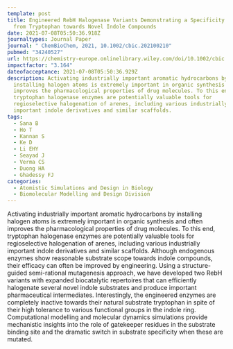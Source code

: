```yaml
---
template: post
title: Engineered RebH Halogenase Variants Demonstrating a Specificity Switch
  from Tryptophan towards Novel Indole Compounds
date: 2021-07-08T05:50:36.918Z
journaltypes: Journal Paper
journal: " ChemBioChem, 2021, 10.1002/cbic.202100210"
pubmed: "34240527"
url: https://chemistry-europe.onlinelibrary.wiley.com/doi/10.1002/cbic.202100210
impactfactor: "3.164"
dateofacceptance: 2021-07-08T05:50:36.929Z
description: Activating industrially important aromatic hydrocarbons by
  installing halogen atoms is extremely important in organic synthesis and often
  improves the pharmacological properties of drug molecules. To this end,
  tryptophan halogenase enzymes are potentially valuable tools for
  regioselective halogenation of arenes, including various industrially
  important indole derivatives and similar scaffolds.
tags:
  - Sana B
  - Ho T
  - Kannan S
  - Ke D
  - Li EHY
  - Seayad J
  - Verma CS
  - Duong HA
  - Ghadessy FJ
categories:
  - Atomistic Simulations and Design in Biology
  - Biomolecular Modelling and Design Division
---
```

<!--StartFragment-->

Activating industrially important aromatic hydrocarbons by installing halogen atoms is extremely important in organic synthesis and often improves the pharmacological properties of drug molecules. To this end, tryptophan halogenase enzymes are potentially valuable tools for regioselective halogenation of arenes, including various industrially important indole derivatives and similar scaffolds. Although endogenous enzymes show reasonable substrate scope towards indole compounds, their efficacy can often be improved by engineering. Using a structure-guided semi-rational mutagenesis approach, we have developed two RebH variants with expanded biocatalytic repertoires that can efficiently halogenate several novel indole substrates and produce important pharmaceutical intermediates. Interestingly, the engineered enzymes are completely inactive towards their natural substrate tryptophan in spite of their high tolerance to various functional groups in the indole ring. Computational modelling and molecular dynamics simulations provide mechanistic insights into the role of gatekeeper residues in the substrate binding site and the dramatic switch in substrate specificity when these are mutated.

<!--EndFragment-->
